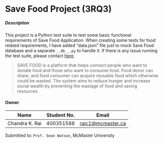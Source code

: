 # Save Food Project (3RQ3)

##### Description
This project is a Python test suite to test some 
basic functional requirements of Save Food Application. 
When creating some tests for food related requirements, I have added “data.json” file just to mock Save Food database and 
a separate `__db__.py` to handle it. If there is any issue running the test suite, please contact [here](mailto:raic1@mcmaster.ca).


>SAVE FOOD is a platform that helps connect people who want to donate food and those who 
>want to consume food. Food donor can share, and food consumer can acquire reusable food which 
>otherwise could be wasted. The system aims to reduce hunger and increase social wealth by preventing 
>the wastage of food and saving resources. 


#### Owner

| Name           	  | Student No. | Email		           |
|:-------------------:|:-----------:| :------------------: |
| Chandra K. Rai      | 400351588   | raic1@mcmaster.ca    |

Submitted to: `Prof. Sean Watson`, McMaster University